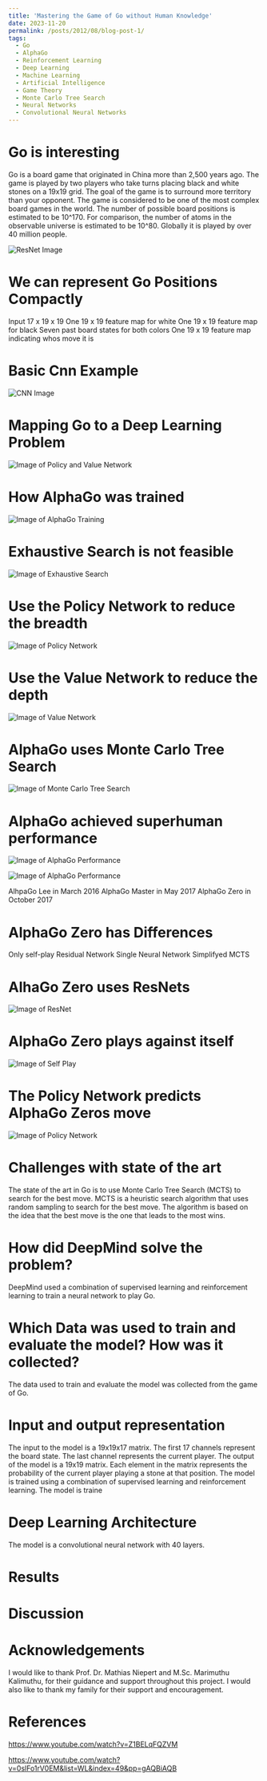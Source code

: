 ```yaml
---
title: 'Mastering the Game of Go without Human Knowledge'
date: 2023-11-20
permalink: /posts/2012/08/blog-post-1/
tags:
  - Go
  - AlphaGo
  - Reinforcement Learning
  - Deep Learning
  - Machine Learning
  - Artificial Intelligence
  - Game Theory
  - Monte Carlo Tree Search
  - Neural Networks
  - Convolutional Neural Networks
---
```



Go is interesting
======
Go is a board game that originated in China more than 2,500 years ago. The game is played by two players who take turns placing black and white stones on a 19x19 grid. The goal of the game is to surround more territory than your opponent. The game is considered to be one of the most complex board games in the world. The number of possible board positions is estimated to be 10^170. For comparison, the number of atoms in the observable universe is estimated to be 10^80. Globally it is played by over 40 million people.


![ResNet Image](https://tareqkomboz.github.io/forkedHauptseminar/images/ResNet.png)

We can represent Go Positions Compactly
======
Input 17 x 19 x 19
One 19 x 19 feature map for white
One 19 x 19 feature map for black
Seven past board states for both colors
One 19 x 19 feature map indicating whos move it is

Basic Cnn Example
======
![CNN Image](https://tareqkomboz.github.io/forkedHauptseminar/images/CNN.png)

Mapping Go to a Deep Learning Problem
======
![Image of Policy and Value Network](https://tareqkomboz.github.io/forkedHauptseminar/images/Policy_Value_Network.png)

How AlphaGo was trained
======
![Image of AlphaGo Training](https://tareqkomboz.github.io/forkedHauptseminar/images/AlphaGo_TrainingAndEvaluation.png)

Exhaustive Search is not feasible
======
![Image of Exhaustive Search](https://tareqkomboz.github.io/forkedHauptseminar/images/ExhaustiveSearch.png)

Use the Policy Network to reduce the breadth
======
![Image of Policy Network](https://tareqkomboz.github.io/forkedHauptseminar/images/PolicyNetwork.png)

Use the Value Network to reduce the depth
======
![Image of Value Network](https://tareqkomboz.github.io/forkedHauptseminar/images/ValueNetwork.png)

AlphaGo uses Monte Carlo Tree Search
======
![Image of Monte Carlo Tree Search](https://tareqkomboz.github.io/forkedHauptseminar/images/MCTS.png)

AlphaGo achieved superhuman performance
======
![Image of AlphaGo Performance](https://tareqkomboz.github.io/forkedHauptseminar/images/LeeSedol.png)

![Image of AlphaGo Performance](https://tareqkomboz.github.io/forkedHauptseminar/images/KeJie_Half.png)

AlhpaGo Lee in March 2016
AlphaGo Master in May 2017
AlphaGo Zero in October 2017

AlphaGo Zero has Differences
======
Only self-play
Residual Network
Single Neural Network
Simplifyed MCTS

AlhaGo Zero uses ResNets
======
![Image of ResNet](https://tareqkomboz.github.io/forkedHauptseminar/images/ResNet.png)

AlphaGo Zero plays against itself
======
![Image of Self Play](https://tareqkomboz.github.io/forkedHauptseminar/images/AlphaZero_RL.png)

The Policy Network predicts AlphaGo Zeros move
======
![Image of Policy Network](https://tareqkomboz.github.io/forkedHauptseminar/images/AlphaZero_PolicyNetwork.png)


Challenges with state of the art
======
The state of the art in Go is to use Monte Carlo Tree Search (MCTS) to search for the best move. MCTS is a heuristic search algorithm that uses random sampling to search for the best move. The algorithm is based on the idea that the best move is the one that leads to the most wins. 

How did DeepMind solve the problem?
======
DeepMind used a combination of supervised learning and reinforcement learning to train a neural network to play Go.


Which Data was used to train and evaluate the model? How was it collected?
======
The data used to train and evaluate the model was collected from the game of Go. 


Input and output representation
======
The input to the model is a 19x19x17 matrix. The first 17 channels represent the board state. The last channel represents the current player. The output of the model is a 19x19 matrix. Each element in the matrix represents the probability of the current player playing a stone at that position. The model is trained using a combination of supervised learning and reinforcement learning. The model is traine


Deep Learning Architecture
======
The model is a convolutional neural network with 40 layers. 


Results
====== 



Discussion
======



Acknowledgements
======
I would like to thank Prof. Dr. Mathias Niepert and M.Sc. Marimuthu Kalimuthu, for their guidance and support throughout this project. I would also like to thank my family for their support and encouragement.


References
======
https://www.youtube.com/watch?v=Z1BELqFQZVM

https://www.youtube.com/watch?v=0slFo1rV0EM&list=WL&index=49&pp=gAQBiAQB
